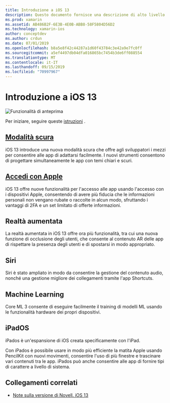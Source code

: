 ```yaml
---
title: Introduzione a iOS 13
description: Questo documento fornisce una descrizione di alto livello di alcune API di iOS 13 per cui la versione di anteprima C# di Novell fornisce associazioni.
ms.prod: xamarin
ms.assetid: AB486B2F-6E3B-4E0B-ABB8-58F5804D56D2
ms.technology: xamarin-ios
author: conceptdev
ms.author: crdun
ms.date: 07/01/2019
ms.openlocfilehash: b8a5e8f42c44287a1d60f43784c3e42a9e7fc0ff
ms.sourcegitcommit: a5ef4497db04dfa016865bc7454b3de6ff088554
ms.translationtype: MT
ms.contentlocale: it-IT
ms.lasthandoff: 09/15/2019
ms.locfileid: "70997967"
---
```

# <a name="introduction-to-ios-13"></a>Introduzione a iOS 13

![Funzionalità di anteprima](~/media/shared/preview.png)

Per iniziare, seguire queste [istruzioni](~/ios/platform/ios13/get-started.md) .

## <a name="dark-modedark-modemd"></a>[Modalità scura](dark-mode.md)

iOS 13 introduce una nuova modalità scura che offre agli sviluppatori i mezzi per consentire alle app di adattarsi facilmente. I nuovi strumenti consentono di progettare simultaneamente le app con temi chiari e scuri.

## <a name="sign-in-with-applesign-inmd"></a>[Accedi con Apple](sign-in.md)

iOS 13 offre nuove funzionalità per l'accesso alle app usando l'accesso con i dispositivi Apple, consentendo di avere più fiducia che le informazioni personali non vengano rubate o raccolte in alcun modo, sfruttando i vantaggi di 2FA e un set limitato di offerte informazioni.

## <a name="augmented-reality"></a>Realtà aumentata

La realtà aumentata in iOS 13 offre ora più funzionalità, tra cui una nuova funzione di occlusione degli utenti, che consente al contenuto AR delle app di rispettare la presenza degli utenti e di spostarsi in modo appropriato.

## <a name="siri"></a>Siri

Siri è stato ampliato in modo da consentire la gestione del contenuto audio, nonché una gestione migliore dei collegamenti tramite l'app Shortcuts.

## <a name="machine-learning"></a>Machine Learning

Core ML 3 consente di eseguire facilmente il training di modelli ML usando le funzionalità hardware dei propri dispositivi.

## <a name="ipados"></a>iPadOS

iPados è un'espansione di iOS creata specificamente con l'iPad.

Con iPados è possibile usare in modo più efficiente la matita Apple usando PencilKit con nuovi movimenti, consentire l'uso di più finestre e trascinare vari contenuti tra le app. iPados può anche consentire alle app di fornire tipi di carattere a livello di sistema.

## <a name="related-links"></a>Collegamenti correlati

- [Note sulla versione di Novell. iOS 13](/xamarin/ios/release-notes/13/13.0)
